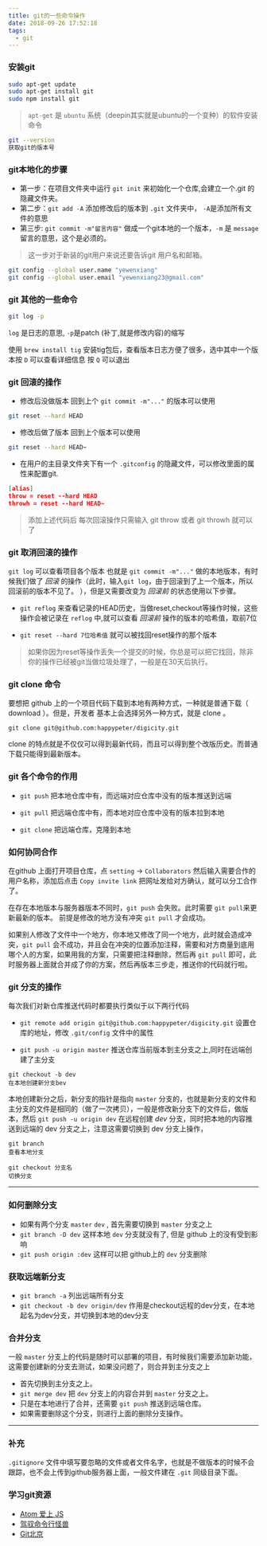 ```yaml
---
title: git的一些命令操作
date: 2018-09-26 17:52:18
tags:
  - git
---
```


### 安装git

```bash
sudo apt-get update
sudo apt-get install git
sudo npm install git
```

> `apt-get` 是 `ubuntu` 系统（deepin其实就是ubuntu的一个变种）的软件安装命令
>

```bash
git --version
获取git的版本号
```

### git本地化的步骤

- 第一步：在项目文件夹中运行 `git init` 来初始化一个仓库,会建立一个.git 的隐藏文件夹。
- 第二步：`git add -A` 添加修改后的版本到 `.git` 文件夹中， `-A`是添加所有文件的意思
- 第三步: `git commit -m"留言内容"` 做成一个git本地的一个版本，`-m` 是 `message` 留言的意思，这个是必须的。

>这一步对于新装的git用户来说还要告诉git 用户名和邮箱。
>

```bash
git config --global user.name "yewenxiang"
git config --global user.email "yewenxiang23@gmail.com"
```


### git 其他的一些命令

```bash
git log -p
```
`log` 是日志的意思, `-p`是patch (补丁,就是修改内容)的缩写

使用 `brew install tig` 安装tig包后，查看版本日志方便了很多，选中其中一个版本按 `D` 可以查看详细信息 按 `Q` 可以退出

### git 回滚的操作

- 修改后没做版本 回到上个 `git commit -m"..."` 的版本可以使用

```bash
git reset --hard HEAD
```

- 修改后做了版本 回到上个版本可以使用

```bash
git reset --hard HEAD~
```

- 在用户的主目录文件夹下有一个 `.gitconfig` 的隐藏文件，可以修改里面的属性来配置git.

```json
[alias]
throw = reset --hard HEAD
throwh = reset --hard HEAD~
```

>添加上述代码后 每次回滚操作只需输入 git throw 或者 git throwh 就可以了
>

### git 取消回滚的操作

`git log` 可以查看项目各个版本 也就是 `git commit -m"..."` 做的本地版本，有时候我们做了 *回滚* 的操作（此时，输入`git log`，由于回滚到了上一个版本，所以回滚前的版本不见了。 ），但是又需要改变为 *回滚前* 的状态使用以下步骤。

- `git reflog` 来查看记录的HEAD历史，当做reset,checkout等操作时候，这些操作会被记录在 `reflog` 中,就可以查看 *回滚前* 操作的版本的哈希值，取前7位

- `git reset --hard 7位哈希值` 就可以被找回reset操作的那个版本

>如果你因为reset等操作丢失一个提交的时候，你总是可以把它找回，除非你的操作已经被git当做垃圾处理了，一般是在30天后执行。
>

### git clone 命令

要想把 github 上的一个项目代码下载到本地有两种方式，一种就是普通下载（ download ）。但是，开发者 基本上会选择另外一种方式，就是 clone 。
```
git clone git@github.com:happypeter/digicity.git
```
clone 的特点就是不仅仅可以得到最新代码，而且可以得到整个改版历史。而普通下载只能得到最新版本。

### git 各个命令的作用

- `git push` 把本地仓库中有，而远端对应仓库中没有的版本推送到远端

- `git pull` 把远端仓库中有，而本地对应仓库中没有的版本拉到本地

- `git clone` 把远端仓库，克隆到本地

### 如何协同合作
在github 上面打开项目仓库，点 `setting` -> `Collaborators` 然后输入需要合作的用户名称，添加后点击 `Copy invite link` 把网址发给对方确认，就可以分工合作了。

在存在本地版本与服务器版本不同时，`git push` 会失败。此时需要 `git pull`来更新最新的版本。
前提是修改的地方没有冲突 `git pull` 才会成功。

如果别人修改了文件中一个地方，你本地又修改了同一个地方，此时就会造成冲突，`git pull` 会不成功，并且会在冲突的位置添加注释，需要和对方商量到底用哪个人的方案，如果用我的方案，只需要把注释删除，然后再 `git pull` 即可，此时服务器上面就合并成了你的方案，然后再版本三步走，推送你的代码就行啦。

### git 分支的操作

每次我们对新仓库推送代码时都要执行类似于以下两行代码

- `git remote add origin git@github.com:happypeter/digicity.git` 设置仓库的地址，修改 `.git/config` 文件中的属性

- `git push -u origin master` 推送仓库当前版本到主分支之上,同时在远端创建了主分支

```
git checkout -b dev
在本地创建新分支bev
```
本地创建新分之后，新分支的指针是指向 `master` 分支的，也就是新分支的文件和主分支的文件是相同的（做了一次拷贝），一般是修改新分支下的文件后，做版本，然后 `git push -u origin dev` 在远程创建 *dev* 分支，同时把本地的内容推送到远端的 dev 分支之上，注意这需要切换到 dev 分支上操作，

```
git branch
查看本地分支
```

```
git checkout 分支名
切换分支
```
---

### 如何删除分支

- 如果有两个分支 `master` `dev` , 首先需要切换到 `master` 分支之上
- `git branch -D dev` 这样本地 `dev` 分支就没有了, 但是 github 上的没有受到影响
- `git push origin :dev` 这样可以把 github上的 `dev` 分支删除

### 获取远端新分支

- `git branch -a` 列出远端所有分支
- `git checkout -b dev origin/dev` 作用是checkout远程的dev分支，在本地起名为dev分支，并切换到本地的dev分支

### 合并分支
一般 `master` 分支上的代码是随时可以部署的项目，有时候我们需要添加新功能，这需要创建新的分支去测试，如果没问题了，则合并到主分支之上

- 首先切换到主分支之上。
- `git merge dev` 把 `dev` 分支上的内容合并到 `master` 分支之上。
- 只是在本地进行了合并，还需要 `git push` 推送到远端仓库。
- 如果需要删除这个分支，则进行上面的删除分支操作。

---

### 补充

`.gitignore` 文件中填写要忽略的文件或者文件名字，也就是不做版本的时候不会跟踪，也不会上传到github服务器上面，一般文件建在 `.git` 同级目录下面。

### 学习git资源

- [Atom 爱上 JS](https://haoqicat.com/atom-love-js)
- [驾驭命令行怪兽](https://haoqicat.com/ride-cli-monster)
- [Git北京](https://haoqicat.com/gitbeijing)

